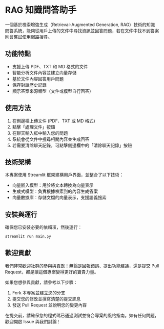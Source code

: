 # RAG 知識問答助手

一個基於檢索增強生成（Retrieval-Augmented Generation, RAG）技術的知識問答系統，能夠從用戶上傳的文件中尋找資訊並回答問題，若在文件中找不到答案則會嘗試使用網路搜尋。

## 功能特點

- 支援上傳 PDF、TXT 和 MD 格式的文件
- 智能分析文件內容並建立向量存儲
- 基於文件內容回答用戶問題
- 保存對話歷史記錄
- 顯示答案來源類型（文件或模型自行回答）

## 使用方法

1. 在側邊欄上傳文件 (PDF、TXT 或 MD 格式)
2. 點擊「處理文件」按鈕
3. 在聊天輸入框中輸入您的問題
4. 系統會從文件中搜尋相關內容並生成回答
5. 若需要清除聊天記錄，可點擊側邊欄中的「清除聊天記錄」按鈕

## 技術架構

本專案使用 Streamlit 框架建構用戶界面，並整合了以下技術：
- 向量嵌入模型：用於將文本轉換為向量表示
- 生成式模型：負責根據檢索到的內容生成答案
- 向量數據庫：存儲文檔的向量表示，支援語義搜索

## 安裝與運行

確保您已安裝必要的依賴項，然後運行：

```bash
streamlit run main.py
```

## 歡迎貢獻

我們非常歡迎社群的參與與貢獻！無論是回報錯誤、提出功能建議，還是提交 Pull Request，都是讓這個專案變得更好的寶貴力量。

如果您想參與貢獻，請參考以下步驟：

1. Fork 本專案並建立您的分支  
2. 提交您的修改並撰寫清楚的提交訊息  
3. 發送 Pull Request 並說明您的變更內容  

在提交前，請確保您的程式碼已通過測試並符合專案的風格指南。如有任何問題，歡迎開啟 Issue 與我們討論！
